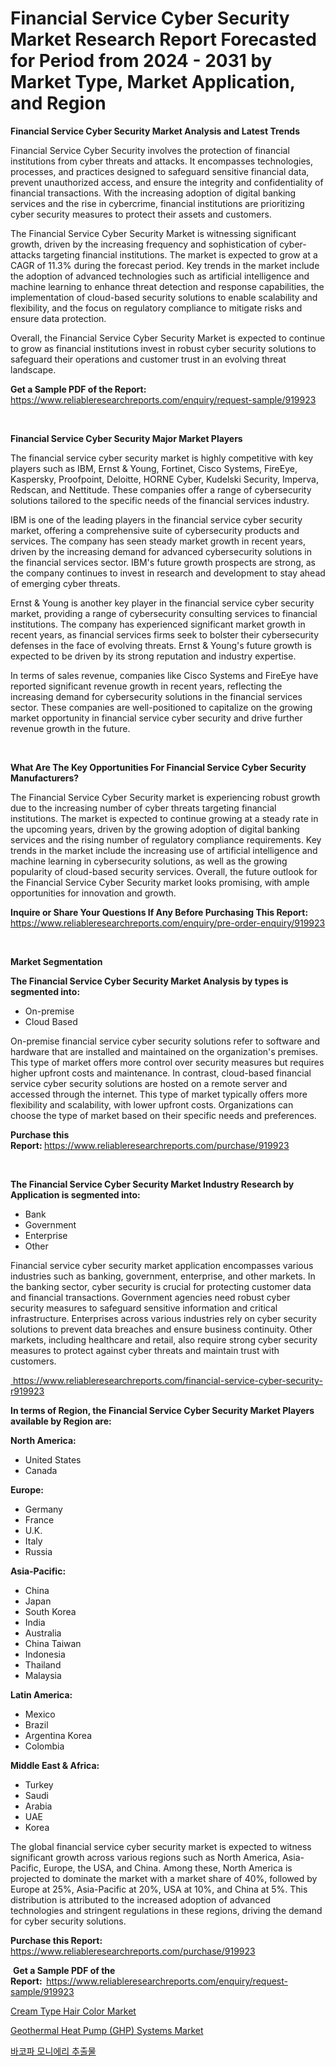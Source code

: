 <p><h1>Financial Service Cyber Security Market Research Report Forecasted for Period from 2024 -  2031 by Market Type, Market Application, and Region</h1></p><p><strong>Financial Service Cyber Security Market Analysis and Latest Trends</strong></p>
<p><p>Financial Service Cyber Security involves the protection of financial institutions from cyber threats and attacks. It encompasses technologies, processes, and practices designed to safeguard sensitive financial data, prevent unauthorized access, and ensure the integrity and confidentiality of financial transactions. With the increasing adoption of digital banking services and the rise in cybercrime, financial institutions are prioritizing cyber security measures to protect their assets and customers.</p><p>The Financial Service Cyber Security Market is witnessing significant growth, driven by the increasing frequency and sophistication of cyber-attacks targeting financial institutions. The market is expected to grow at a CAGR of 11.3% during the forecast period. Key trends in the market include the adoption of advanced technologies such as artificial intelligence and machine learning to enhance threat detection and response capabilities, the implementation of cloud-based security solutions to enable scalability and flexibility, and the focus on regulatory compliance to mitigate risks and ensure data protection.</p><p>Overall, the Financial Service Cyber Security Market is expected to continue to grow as financial institutions invest in robust cyber security solutions to safeguard their operations and customer trust in an evolving threat landscape.</p></p>
<p><strong>Get a Sample PDF of the Report:&nbsp;</strong> <a href="https://www.reliableresearchreports.com/enquiry/request-sample/919923">https://www.reliableresearchreports.com/enquiry/request-sample/919923</a></p>
<p>&nbsp;</p>
<p><strong>Financial Service Cyber Security Major Market Players</strong></p>
<p><p>The financial service cyber security market is highly competitive with key players such as IBM, Ernst & Young, Fortinet, Cisco Systems, FireEye, Kaspersky, Proofpoint, Deloitte, HORNE Cyber, Kudelski Security, Imperva, Redscan, and Nettitude. These companies offer a range of cybersecurity solutions tailored to the specific needs of the financial services industry.</p><p>IBM is one of the leading players in the financial service cyber security market, offering a comprehensive suite of cybersecurity products and services. The company has seen steady market growth in recent years, driven by the increasing demand for advanced cybersecurity solutions in the financial services sector. IBM's future growth prospects are strong, as the company continues to invest in research and development to stay ahead of emerging cyber threats.</p><p>Ernst & Young is another key player in the financial service cyber security market, providing a range of cybersecurity consulting services to financial institutions. The company has experienced significant market growth in recent years, as financial services firms seek to bolster their cybersecurity defenses in the face of evolving threats. Ernst & Young's future growth is expected to be driven by its strong reputation and industry expertise.</p><p>In terms of sales revenue, companies like Cisco Systems and FireEye have reported significant revenue growth in recent years, reflecting the increasing demand for cybersecurity solutions in the financial services sector. These companies are well-positioned to capitalize on the growing market opportunity in financial service cyber security and drive further revenue growth in the future.</p></p>
<p>&nbsp;</p>
<p><strong>What Are The Key Opportunities For Financial Service Cyber Security Manufacturers?</strong></p>
<p><p>The Financial Service Cyber Security market is experiencing robust growth due to the increasing number of cyber threats targeting financial institutions. The market is expected to continue growing at a steady rate in the upcoming years, driven by the growing adoption of digital banking services and the rising number of regulatory compliance requirements. Key trends in the market include the increasing use of artificial intelligence and machine learning in cybersecurity solutions, as well as the growing popularity of cloud-based security services. Overall, the future outlook for the Financial Service Cyber Security market looks promising, with ample opportunities for innovation and growth.</p></p>
<p><strong>Inquire or Share Your Questions If Any Before Purchasing This Report:</strong> <a href="https://www.reliableresearchreports.com/enquiry/pre-order-enquiry/919923">https://www.reliableresearchreports.com/enquiry/pre-order-enquiry/919923</a></p>
<p>&nbsp;</p>
<p><strong>Market Segmentation</strong></p>
<p><strong>The Financial Service Cyber Security Market Analysis by types is segmented into:</strong></p>
<p><ul><li>On-premise</li><li>Cloud Based</li></ul></p>
<p><p>On-premise financial service cyber security solutions refer to software and hardware that are installed and maintained on the organization's premises. This type of market offers more control over security measures but requires higher upfront costs and maintenance. In contrast, cloud-based financial service cyber security solutions are hosted on a remote server and accessed through the internet. This type of market typically offers more flexibility and scalability, with lower upfront costs. Organizations can choose the type of market based on their specific needs and preferences.</p></p>
<p><strong>Purchase this Report:&nbsp;</strong><a href="https://www.reliableresearchreports.com/purchase/919923">https://www.reliableresearchreports.com/purchase/919923</a></p>
<p>&nbsp;</p>
<p><strong>The Financial Service Cyber Security Market Industry Research by Application is segmented into:</strong></p>
<p><ul><li>Bank</li><li>Government</li><li>Enterprise</li><li>Other</li></ul></p>
<p><p>Financial service cyber security market application encompasses various industries such as banking, government, enterprise, and other markets. In the banking sector, cyber security is crucial for protecting customer data and financial transactions. Government agencies need robust cyber security measures to safeguard sensitive information and critical infrastructure. Enterprises across various industries rely on cyber security solutions to prevent data breaches and ensure business continuity. Other markets, including healthcare and retail, also require strong cyber security measures to protect against cyber threats and maintain trust with customers.</p></p>
<p><a href="https://www.reliableresearchreports.com/financial-service-cyber-security-r919923">&nbsp;https://www.reliableresearchreports.com/financial-service-cyber-security-r919923</a></p>
<p><strong>In terms of Region, the Financial Service Cyber Security Market Players available by Region are:</strong></p>
<p>
    <p> <strong> North America: </strong>
        <ul>
            <li>United States</li>
            <li>Canada</li>
        </ul>
        </p> 
    <p> <strong> Europe: </strong>
        <ul>
            <li>Germany</li>
            <li>France</li>
            <li>U.K.</li>
            <li>Italy</li>
            <li>Russia</li>
        </ul>
        </p> 
    <p> <strong> Asia-Pacific: </strong>
        <ul>
            <li>China</li>
            <li>Japan</li>
            <li>South Korea</li>
            <li>India</li>
            <li>Australia</li>
            <li>China Taiwan</li>
            <li>Indonesia</li>
            <li>Thailand</li>
            <li>Malaysia</li>
        </ul>
        </p> 
    <p> <strong> Latin America: </strong>
        <ul>
            <li>Mexico</li>
            <li>Brazil</li>
            <li>Argentina Korea</li>
            <li>Colombia</li>
        </ul>
        </p> 
    <p> <strong> Middle East & Africa: </strong>
        <ul>
            <li>Turkey</li>
            <li>Saudi</li>
            <li>Arabia</li>
            <li>UAE</li>
            <li>Korea</li>
        </ul>
    </p>
    </p>
<p><p>The global financial service cyber security market is expected to witness significant growth across various regions such as North America, Asia-Pacific, Europe, the USA, and China. Among these, North America is projected to dominate the market with a market share of 40%, followed by Europe at 25%, Asia-Pacific at 20%, USA at 10%, and China at 5%. This distribution is attributed to the increased adoption of advanced technologies and stringent regulations in these regions, driving the demand for cyber security solutions.</p></p>
<p><strong>Purchase this Report: </strong><a href="https://www.reliableresearchreports.com/purchase/919923">https://www.reliableresearchreports.com/purchase/919923</a></p>
<p>&nbsp;<strong>Get a Sample PDF of the Report:&nbsp;&nbsp;</strong><a href="https://www.reliableresearchreports.com/enquiry/request-sample/919923">https://www.reliableresearchreports.com/enquiry/request-sample/919923</a></p>
<p><strong></strong></p>
<p><p><a href="https://www.linkedin.com/pulse/cream-type-hair-color-market-outlook-industry-overview-forecast-skrxf?trackingId=c1BTcLfpvUlICsb%2BA5TEeQ%3D%3D">Cream Type Hair Color Market</a></p><p><a href="https://www.linkedin.com/pulse/geothermal-heat-pump-ghp-systems-market-research-report-its-gd7je">Geothermal Heat Pump (GHP) Systems Market</a></p><p><a href="https://github.com/RonSpencer61/Market-Research-Report-List-1/blob/main/743153751797.md">바코파 모니에리 추출물</a></p></p>